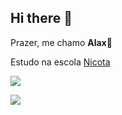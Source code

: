 ## Hi there 👋
Prazer, me chamo **Alax**👀

Estudo na escola [Nicota](https://www.instagram.com/escola.donanicota)

![](https://encrypted-tbn0.gstatic.com/images?q=tbn:ANd9GcSTCffPhAt_UWm5I-eDAMkwNvTrBxI7PnISXA&s)


![](https://media1.tenor.com/m/MojW2yr1vFoAAAAC/money-money-money.gif)
